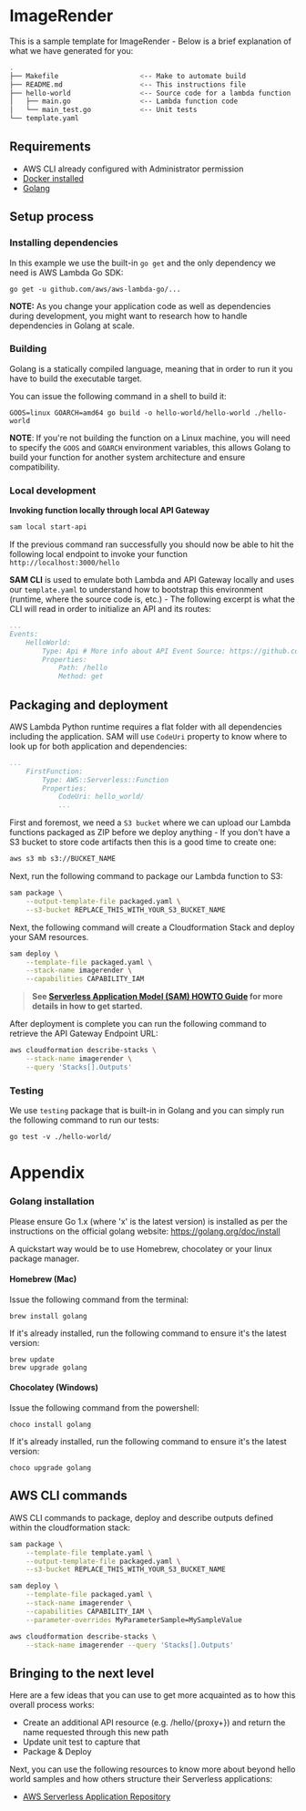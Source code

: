 # ImageRender

This is a sample template for ImageRender - Below is a brief explanation of what we have generated for you:

```bash
.
├── Makefile                    <-- Make to automate build
├── README.md                   <-- This instructions file
├── hello-world                 <-- Source code for a lambda function
│   ├── main.go                 <-- Lambda function code
│   └── main_test.go            <-- Unit tests
└── template.yaml
```

## Requirements

* AWS CLI already configured with Administrator permission
* [Docker installed](https://www.docker.com/community-edition)
* [Golang](https://golang.org)

## Setup process

### Installing dependencies

In this example we use the built-in `go get` and the only dependency we need is AWS Lambda Go SDK:

```shell
go get -u github.com/aws/aws-lambda-go/...
```

**NOTE:** As you change your application code as well as dependencies during development, you might want to research how to handle dependencies in Golang at scale.

### Building

Golang is a statically compiled language, meaning that in order to run it you have to build the executable target.

You can issue the following command in a shell to build it:

```shell
GOOS=linux GOARCH=amd64 go build -o hello-world/hello-world ./hello-world
```

**NOTE**: If you're not building the function on a Linux machine, you will need to specify the `GOOS` and `GOARCH` environment variables, this allows Golang to build your function for another system architecture and ensure compatibility.

### Local development

**Invoking function locally through local API Gateway**

```bash
sam local start-api
```

If the previous command ran successfully you should now be able to hit the following local endpoint to invoke your function `http://localhost:3000/hello`

**SAM CLI** is used to emulate both Lambda and API Gateway locally and uses our `template.yaml` to understand how to bootstrap this environment (runtime, where the source code is, etc.) - The following excerpt is what the CLI will read in order to initialize an API and its routes:

```yaml
...
Events:
    HelloWorld:
        Type: Api # More info about API Event Source: https://github.com/awslabs/serverless-application-model/blob/master/versions/2016-10-31.md#api
        Properties:
            Path: /hello
            Method: get
```

## Packaging and deployment

AWS Lambda Python runtime requires a flat folder with all dependencies including the application. SAM will use `CodeUri` property to know where to look up for both application and dependencies:

```yaml
...
    FirstFunction:
        Type: AWS::Serverless::Function
        Properties:
            CodeUri: hello_world/
            ...
```

First and foremost, we need a `S3 bucket` where we can upload our Lambda functions packaged as ZIP before we deploy anything - If you don't have a S3 bucket to store code artifacts then this is a good time to create one:

```bash
aws s3 mb s3://BUCKET_NAME
```

Next, run the following command to package our Lambda function to S3:

```bash
sam package \
    --output-template-file packaged.yaml \
    --s3-bucket REPLACE_THIS_WITH_YOUR_S3_BUCKET_NAME
```

Next, the following command will create a Cloudformation Stack and deploy your SAM resources.

```bash
sam deploy \
    --template-file packaged.yaml \
    --stack-name imagerender \
    --capabilities CAPABILITY_IAM
```

> **See [Serverless Application Model (SAM) HOWTO Guide](https://github.com/awslabs/serverless-application-model/blob/master/HOWTO.md) for more details in how to get started.**

After deployment is complete you can run the following command to retrieve the API Gateway Endpoint URL:

```bash
aws cloudformation describe-stacks \
    --stack-name imagerender \
    --query 'Stacks[].Outputs'
``` 

### Testing

We use `testing` package that is built-in in Golang and you can simply run the following command to run our tests:

```shell
go test -v ./hello-world/
```
# Appendix

### Golang installation

Please ensure Go 1.x (where 'x' is the latest version) is installed as per the instructions on the official golang website: https://golang.org/doc/install

A quickstart way would be to use Homebrew, chocolatey or your linux package manager.

#### Homebrew (Mac)

Issue the following command from the terminal:

```shell
brew install golang
```

If it's already installed, run the following command to ensure it's the latest version:

```shell
brew update
brew upgrade golang
```

#### Chocolatey (Windows)

Issue the following command from the powershell:

```shell
choco install golang
```

If it's already installed, run the following command to ensure it's the latest version:

```shell
choco upgrade golang
```
## AWS CLI commands

AWS CLI commands to package, deploy and describe outputs defined within the cloudformation stack:

```bash
sam package \
    --template-file template.yaml \
    --output-template-file packaged.yaml \
    --s3-bucket REPLACE_THIS_WITH_YOUR_S3_BUCKET_NAME

sam deploy \
    --template-file packaged.yaml \
    --stack-name imagerender \
    --capabilities CAPABILITY_IAM \
    --parameter-overrides MyParameterSample=MySampleValue

aws cloudformation describe-stacks \
    --stack-name imagerender --query 'Stacks[].Outputs'
```

## Bringing to the next level

Here are a few ideas that you can use to get more acquainted as to how this overall process works:

* Create an additional API resource (e.g. /hello/{proxy+}) and return the name requested through this new path
* Update unit test to capture that
* Package & Deploy

Next, you can use the following resources to know more about beyond hello world samples and how others structure their Serverless applications:

* [AWS Serverless Application Repository](https://aws.amazon.com/serverless/serverlessrepo/)
